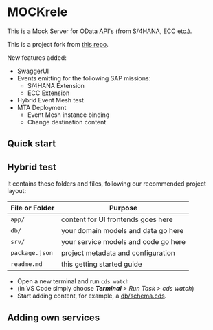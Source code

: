 # MOCKrele

This is a Mock Server for OData API's (from S/4HANA, ECC etc.).

This is a project fork from [this repo](https://github.tools.sap/refapps/s4hana-cloud-mock).

New features added:
- SwaggerUI
- Events emitting for the following SAP missions:
    - S/4HANA Extension
    - ECC Extension
- Hybrid Event Mesh test
- MTA Deployment
    - Event Mesh instance binding
    - Change destination content

## Quick start


## Hybrid test

It contains these folders and files, following our recommended project layout:

File or Folder | Purpose
---------|----------
`app/` | content for UI frontends goes here
`db/` | your domain models and data go here
`srv/` | your service models and code go here
`package.json` | project metadata and configuration
`readme.md` | this getting started guide


- Open a new terminal and run `cds watch` 
- (in VS Code simply choose _**Terminal** > Run Task > cds watch_)
- Start adding content, for example, a [db/schema.cds](db/schema.cds).


## Adding own services


